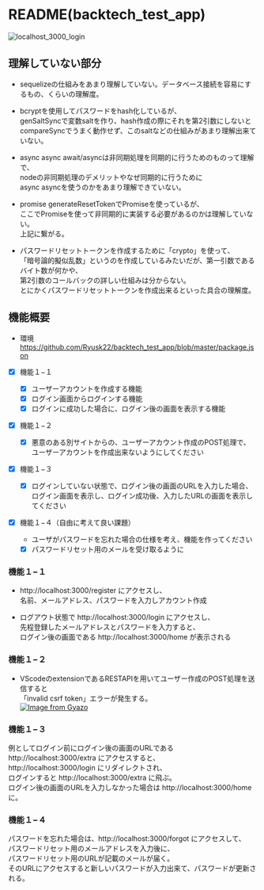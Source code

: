 # README(backtech_test_app)

![localhost_3000_login](https://user-images.githubusercontent.com/47814904/93738690-5d709100-fc21-11ea-89c1-a9f55c82c1dc.png)


## 理解していない部分
- sequelizeの仕組みをあまり理解していない。データベース接続を容易にするもの、くらいの理解度。

- bcryptを使用してパスワードをhash化しているが、  
genSaltSyncで変数saltを作り、hash作成の際にそれを第2引数にしないと  
compareSyncでうまく動作せず、このsaltなどの仕組みがあまり理解出来ていない。

- async async
await/asyncは非同期処理を同期的に行うためのものって理解で、  
nodeの非同期処理のデメリットやなぜ同期的に行うために  
async asyncを使うのかをあまり理解できていない。

- promise
generateResetTokenでPromiseを使っているが、  
ここでPromiseを使って非同期的に実装する必要があるのかは理解していない。  
上記に繋がる。

- パスワードリセットトークンを作成するために「crypto」を使って、  
「暗号論的擬似乱数」というのを作成しているみたいだが、第一引数であるバイト数が何かや、  
第2引数のコールバックの詳しい仕組みは分からない。  
とにかくパスワードリセットトークンを作成出来るといった具合の理解度。

## 機能概要

- 環境  
https://github.com/Ryusk22/backtech_test_app/blob/master/package.json

- [x] 機能１−１
  - [x] ユーザーアカウントを作成する機能
  - [x] ログイン画面からログインする機能
  - [x] ログインに成功した場合に、ログイン後の画面を表示する機能

- [x] 機能１−２
  - [x] 悪意のある別サイトからの、ユーザーアカウント作成のPOST処理で、  
  ユーザーアカウントを作成出来ないようにしてください

- [x] 機能１−３
  - [x] ログインしていない状態で、ログイン後の画面のURLを入力した場合、  
  ログイン画面を表示し、ログイン成功後、入力したURLの画面を表示してください

- [x] 機能１−４（自由に考えて良い課題）

  - ユーザがパスワードを忘れた場合の仕様を考え、機能を作ってください
  - [x] パスワードリセット用のメールを受け取るように
  
### 機能１−１
  
- http://localhost:3000/register にアクセスし、  
名前、メールアドレス、パスワードを入力しアカウント作成

- ログアウト状態で http://localhost:3000/login にアクセスし、  
先程登録したメールアドレスとパスワードを入力すると、  
ログイン後の画面である http://localhost:3000/home が表示される

### 機能１−２

- VScodeのextensionであるRESTAPIを用いてユーザー作成のPOST処理を送信すると  
「invalid csrf token」エラーが発生する。  
[![Image from Gyazo](https://i.gyazo.com/40c35e00d1827505eaadb1ffc0a74ece.gif)](https://gyazo.com/40c35e00d1827505eaadb1ffc0a74ece)

### 機能１−３

例としてログイン前にログイン後の画面のURLである  
http://localhost:3000/extra にアクセスすると、  
http://localhost:3000/login にリダイレクトされ、  
ログインすると http://localhost:3000/extra に飛ぶ。  
ログイン後の画面のURLを入力しなかった場合は http://localhost:3000/home に。

### 機能１−４

パスワードを忘れた場合は、http://localhost:3000/forgot にアクセスして、  
パスワードリセット用のメールアドレスを入力後に、  
パスワードリセット用のURLが記載のメールが届く。  
そのURLにアクセスすると新しいパスワードが入力出来て、パスワードが更新される。
